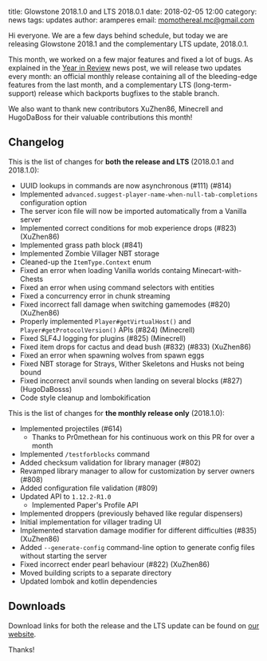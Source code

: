 title: Glowstone 2018.1.0 and LTS 2018.0.1
date: 2018-02-05 12:00
category: news
tags: updates
author: aramperes
email: momothereal.mc@gmail.com

Hi everyone. We are a few days behind schedule, but today we are releasing Glowstone 2018.1 and the complementary LTS update, 2018.0.1.

This month, we worked on a few major features and fixed a lot of bugs.
As explained in the [Year in Review](https://glowstone.net/news/13) news post, we will release two updates every month: an official monthly release containing all of the bleeding-edge features from the last month, and a complementary LTS (long-term-support) release which backports bugfixes to the stable branch.

We also want to thank new contributors XuZhen86, Minecrell and HugoDaBoss for their valuable contributions this month!

## Changelog

This is the list of changes for **both the release and LTS** (2018.0.1 and 2018.1.0):

* UUID lookups in commands are now asynchronous (#111) (#814)
* Implemented `advanced.suggest-player-name-when-null-tab-completions` configuration option
* The server icon file will now be imported automatically from a Vanilla server
* Implemented correct conditions for mob experience drops (#823) (XuZhen86)
* Implemented grass path block (#841)
* Implemented Zombie Villager NBT storage
* Cleaned-up the `ItemType.Context` enum
* Fixed an error when loading Vanilla worlds containg Minecart-with-Chests
* Fixed an error when using command selectors with entities
* Fixed a concurrency error in chunk streaming
* Fixed incorrect fall damage when switching gamemodes (#820) (XuZhen86)
* Properly implemented `Player#getVirtualHost()` and `Player#getProtocolVersion()` APIs (#824) (Minecrell)
* Fixed SLF4J logging for plugins (#825) (Minecrell)
* Fixed item drops for cactus and dead bush (#832) (#833) (XuZhen86)
* Fixed an error when spawning wolves from spawn eggs
* Fixed NBT storage for Strays, Wither Skeletons and Husks not being bound
* Fixed incorrect anvil sounds when landing on several blocks (#827) (HugoDaBosss)
* Code style cleanup and lombokification

This is the list of changes for **the monthly release only** (2018.1.0):

* Implemented projectiles (#614)
  * Thanks to Pr0methean for his continuous work on this PR for over a month
* Implemented `/testforblocks` command
* Added checksum validation for library manager (#802)
* Revamped library manager to allow for customization by server owners (#808)
* Added configuration file validation (#809)
* Updated API to `1.12.2-R1.0`
  * Implemented Paper's Profile API
* Implemented droppers (previously behaved like regular dispensers)
* Initial implementation for villager trading UI
* Implemented starvation damage modifier for different difficulties (#835) (XuZhen86)
* Added `--generate-config` command-line option to generate config files without starting the server
* Fixed incorrect ender pearl behaviour (#822) (XuZhen86)
* Moved building scripts to a separate directory
* Updated lombok and kotlin dependencies

## Downloads

Download links for both the release and the LTS update can be found on [our website](https://glowstone.net/#downloads).

Thanks!
